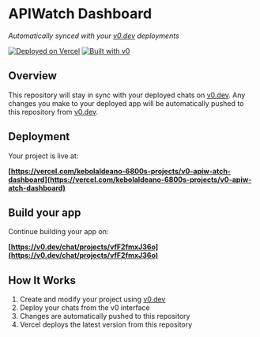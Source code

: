 # APIWatch Dashboard

*Automatically synced with your [v0.dev](https://v0.dev) deployments*

[![Deployed on Vercel](https://img.shields.io/badge/Deployed%20on-Vercel-black?style=for-the-badge&logo=vercel)](https://vercel.com/kebolaldeano-6800s-projects/v0-apiw-atch-dashboard)
[![Built with v0](https://img.shields.io/badge/Built%20with-v0.dev-black?style=for-the-badge)](https://v0.dev/chat/projects/vfF2fmxJ36o)

## Overview

This repository will stay in sync with your deployed chats on [v0.dev](https://v0.dev).
Any changes you make to your deployed app will be automatically pushed to this repository from [v0.dev](https://v0.dev).

## Deployment

Your project is live at:

**[https://vercel.com/kebolaldeano-6800s-projects/v0-apiw-atch-dashboard](https://vercel.com/kebolaldeano-6800s-projects/v0-apiw-atch-dashboard)**

## Build your app

Continue building your app on:

**[https://v0.dev/chat/projects/vfF2fmxJ36o](https://v0.dev/chat/projects/vfF2fmxJ36o)**

## How It Works

1. Create and modify your project using [v0.dev](https://v0.dev)
2. Deploy your chats from the v0 interface
3. Changes are automatically pushed to this repository
4. Vercel deploys the latest version from this repository